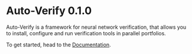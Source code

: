 # Auto-Verify 0.1.0

Auto-Verify is a framework for neural network verification, that allows you to install, configure and run verification tools in parallel portfolios.

To get started, head to the [Documentation](https://ada-research.github.io/auto-verify/).
